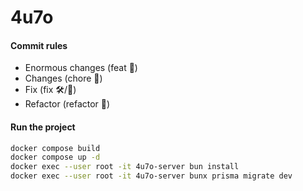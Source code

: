 # 4u7o

#### Commit rules
- Enormous changes (feat 🎉)
- Changes (chore 📌)
- Fix (fix 🛠/🐞)
- Refactor (refactor 🧩)

#### Run the project
```sh
docker compose build
docker compose up -d
docker exec --user root -it 4u7o-server bun install
docker exec --user root -it 4u7o-server bunx prisma migrate dev
```